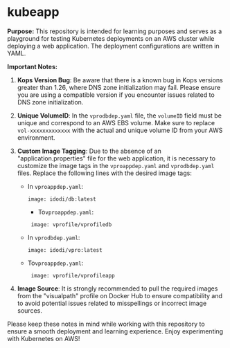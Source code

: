 # kubeapp

**Purpose:** This repository is intended for learning purposes and serves as a playground for testing Kubernetes deployments on an AWS cluster while deploying a web application. The deployment configurations are written in YAML.

**Important Notes:**

1. **Kops Version Bug**: Be aware that there is a known bug in Kops versions greater than 1.26, where DNS zone initialization may fail. Please ensure you are using a compatible version if you encounter issues related to DNS zone initialization.

2. **Unique VolumeID**: In the `vprodbdep.yaml` file, the `volumeID` field must be unique and correspond to an AWS EBS volume. Make sure to replace `vol-xxxxxxxxxxxxx` with the actual and unique volume ID from your AWS environment.

3. **Custom Image Tagging**: Due to the absence of an "application.properties" file for the web application, it is necessary to customize the image tags in the `vproappdep.yaml` and `vprodbdep.yaml` files. Replace the following lines with the desired image tags:

   - In `vproappdep.yaml`:
     ```
     image: idodi/db:latest
     ```
     - To`vproappdep.yaml`:
     ```
      image: vprofile/vprofiledb
     ```
     
   - In `vprodbdep.yaml`:
     ```
     image: idodi/vpro:latest
     ```
   - To`vproappdep.yaml`:
     ```
      image: vprofile/vprofileapp
     ```


4. **Image Source**: It is strongly recommended to pull the required images from the "visualpath" profile on Docker Hub to ensure compatibility and to avoid potential issues related to misspellings or incorrect image sources.

Please keep these notes in mind while working with this repository to ensure a smooth deployment and learning experience. Enjoy experimenting with Kubernetes on AWS!
